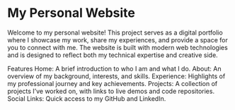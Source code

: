 # My Personal Website

Welcome to my personal website! This project serves as a digital portfolio where I showcase my work, share my experiences, and provide a space for you to connect with me. The website is built with modern web technologies and is designed to reflect both my technical expertise and creative side.

Features
Home: A brief introduction to who I am and what I do.
About: An overview of my background, interests, and skills.
Experience: Highlights of my professional journey and key achievements.
Projects: A collection of projects I’ve worked on, with links to live demos and code repositories.
Social Links: Quick access to my GitHub and LinkedIn.
